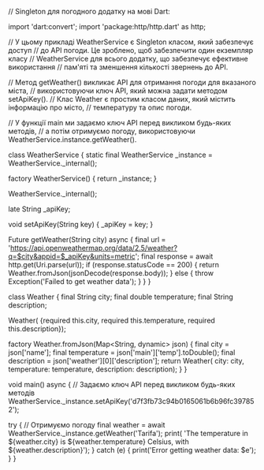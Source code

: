 //  Singleton для погодного додатку на мові Dart:

import 'dart:convert';
import 'package:http/http.dart' as http;

// У цьому прикладі WeatherService є Singleton класом, який забезпечує доступ
// до API погоди. Це зроблено, щоб забезпечити один екземпляр класу
// WeatherService для всього додатку, що забезпечує ефективне використання
// пам'яті та зменшення кількості звернень до API.

// Метод getWeather() викликає API для отримання погоди для вказаного міста,
// використовуючи ключ API, який можна задати методом setApiKey().
// Клас Weather є простим класом даних, який містить інформацію про місто,
// температуру та опис погоди.

// У функції main ми задаємо ключ API перед викликом будь-яких методів,
// а потім отримуємо погоду, використовуючи WeatherService.instance.getWeather().

class WeatherService {
  static final WeatherService _instance = WeatherService._internal();

  factory WeatherService() {
    return _instance;
  }

  WeatherService._internal();

  late String _apiKey;

  void setApiKey(String key) {
    _apiKey = key;
  }

  Future<Weather> getWeather(String city) async {
    final url =
        'https://api.openweathermap.org/data/2.5/weather?q=$city&appid=$_apiKey&units=metric';
    final response = await http.get(Uri.parse(url));
    if (response.statusCode == 200) {
      return Weather.fromJson(jsonDecode(response.body));
    } else {
      throw Exception('Failed to get weather data');
    }
  }
}

class Weather {
  final String city;
  final double temperature;
  final String description;

  Weather(
      {required this.city,
      required this.temperature,
      required this.description});

  factory Weather.fromJson(Map<String, dynamic> json) {
    final city = json['name'];
    final temperature = json['main']['temp'].toDouble();
    final description = json['weather'][0]['description'];
    return Weather(
        city: city, temperature: temperature, description: description);
  }
}

void main() async {
  // Задаємо ключ API перед викликом будь-яких методів
  WeatherService._instance.setApiKey('d7f3fb73c94b0165061b6b96fc397852');

  try {
    // Отримуємо погоду
    final weather = await WeatherService._instance.getWeather('Tarifa');
    print(
        'The temperature in ${weather.city} is ${weather.temperature} Celsius, with ${weather.description}');
  } catch (e) {
    print('Error getting weather data: $e');
  }
}

